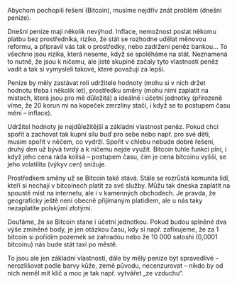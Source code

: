 Abychom pochopili řešení (Bitcoin), musíme nejdřív znát problém (dnešní peníze).

Dnešní peníze mají několik nevýhod. Inflace, nemožnost poslat někomu platbu bez prostředníka, riziko, že stát se rozhodne udělat měnovou reformu, a připravil vás tak o prostředky, nebo zadržení peněz bankou… To všechno jsou rizika, která neseme, když se spoléháme na stát. Neznamená to nutně, že jsou k ničemu, ale jisté skupině začaly tyto vlastnosti peněz vadit a tak si vymysleli takové, které považují za lepší.

Peníze by měly zastávat roli udržitele hodnoty (mohu si v nich držet hodnotu třeba i několik let), prostředku směny (mohu nimi zaplatit na místech, která jsou pro mě důležitá) a ideálně i účetní jednotky (přirozeně víme, že 20 korun mi na kopeček zmrzliny stačí, i když se to postupem času mění – inflace).

Udržitel hodnoty je nejdůležitější a základní vlastnost peněz. Pokud chci spořit a zachovat tak kupní sílu buď pro sebe nebo např. pro své děti, musím spořit v něčem, co vydrží. Spořit v chlebu nebude dobré řešení, druhý den už bývá tvrdý a k ničemu nejde využít. Bitcoin tuhle funkci plní, i když jeho cena ráda kolísá – postupem času, čím je cena bitcoinu vyšší, se jeho volatilita (výkyv cen) snižuje.

Prostředkem směny už se Bitcoin také stává. Stále se rozrůstá komunita lidí, kteří si nechají v bitcoinech platit za své služby. Můžu tak dneska zaplatit na spoustě míst na internetu, ale i v kamenných obchodech. Je pravda, že geograficky ještě není obecně přijímaným platidlem, ale u nás taky nezaplatíte polskými złotými.

Doufáme, že se Bitcoin stane i účetní jednotkou. Pokud budou splněné dva výše zmíněné body, je jen otázkou času, kdy si např. zafixujeme, že za 1 bitcoin si pořídím pozemek se zahradou nebo že 10 000 satoshi (0,0001 bitcoinu) nás bude stát taxi po městě.

To jsou ale jen základní vlastnosti, dále by měly peníze být spravedlivé – nerozlišovat podle barvy kůže, země původu, necenzurovat – nikdo by od nich neměl mít klíč a moc je tak např. vytvářet „ze vzduchu“.
